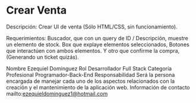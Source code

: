 # Crear Venta

Descripción:
Crear UI de venta (Sólo HTML/CSS, sin funcionamiento).

Requerimientos:
Buscador, que con un query de ID / Descripción, muestre un elemento de stock.
Box que explaye elementos seleccionados,
Botones que interactúen con ambos elementos. Y otro que confirme la compra, (Generando un ticket quizás).


Nombre
Ezequiel Dominguez
Rol
Desarrollador Full Stack
Categoría Profesional
Programador-Back-End
Responsabilidad
Será la persona encargada de manejar cada uno de los aspectos relacionados con la creación y el mantenimiento de la aplicación web.
Información de contacto 
mailto:ezequieldominguez1@hotmail.com